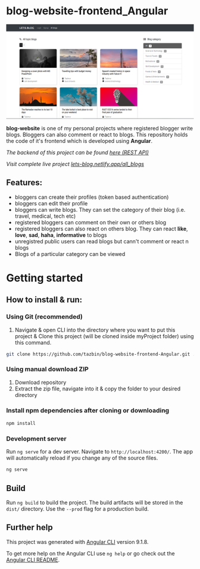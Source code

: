 # blog-website-frontend_Angular
![alt text][logo]

[logo]: src/assets/img/show.PNG "Frontend UI"

**blog-website** is one of my personal projects where registered blogger write blogs. Bloggers can also comment or react to blogs. This repository holds the code of it's frontend which is developed using **Angular**.

<em> The backend of this project can be found [here (REST API)](https://github.com/tazbin/blog-website-backend_REST_API) </em>

<em> Visit complete live project [lets-blog.netlify.app/all_blogs](https://lets-blog.netlify.app/all_blogs) </em>


## Features:
- bloggers can create their profiles (token based authentication)
- bloggers can edit their profile
- bloggers can write blogs. They can set the category of their blog (i.e. travel, medical, tech etc)
- registered bloggers can comment on their own or others blog
- registered bloggers can also react on others blog. They can react **like**, **love**, **sad**, **haha**, **informative** to blogs
- unregistred public users can read blogs but cann't comment or react n blogs
- Blogs of a particular category can be viewed


# Getting started

## How to install & run:
### Using Git (recommended)
1. Navigate & open CLI into the directory where you want to put this project & Clone this project (will be cloned inside myProject folder) using this command.
   
```bash
git clone https://github.com/tazbin/blog-website-frontend-Angular.git ./myProject
```
### Using manual download ZIP
1. Download repository
2. Extract the zip file, navigate into it & copy the folder to your desired directory

### Install npm dependencies after cloning or downloading
```bash
npm install
```

### Development server

Run `ng serve` for a dev server. Navigate to `http://localhost:4200/`. The app will automatically reload if you change any of the source files.
```bash
ng serve
```


## Build

Run `ng build` to build the project. The build artifacts will be stored in the `dist/` directory. Use the `--prod` flag for a production build.

## Further help
This project was generated with [Angular CLI](https://github.com/angular/angular-cli) version 9.1.8.


To get more help on the Angular CLI use `ng help` or go check out the [Angular CLI README](https://github.com/angular/angular-cli/blob/master/README.md).
